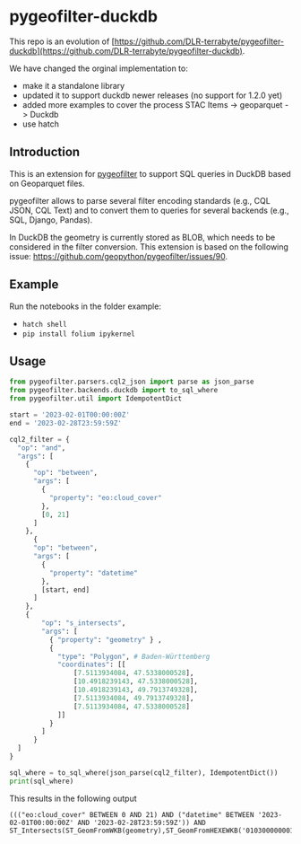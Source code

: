 # pygeofilter-duckdb

This repo is an evolution of [https://github.com/DLR-terrabyte/pygeofilter-duckdb](https://github.com/DLR-terrabyte/pygeofilter-duckdb).

We have changed the orginal implementation to:
- make it a standalone library
- updated it to support duckdb newer releases (no support for 1.2.0 yet) 
- added more examples to cover the process STAC Items -> geoparquet -> Duckdb
- use hatch

## Introduction

This is an extension for [pygeofilter](https://github.com/geopython/pygeofilter) to support SQL queries in DuckDB based on Geoparquet files. 

pygeofilter allows to parse several filter encoding standards (e.g., CQL JSON, CQL Text) and to convert them to queries for several backends (e.g., SQL, Django, Pandas). 

In DuckDB the geometry is currently stored as BLOB, which needs to be considered in the filter conversion. This extension is based on the following issue: https://github.com/geopython/pygeofilter/issues/90. 

## Example

Run the notebooks in the folder example:

* `hatch shell`
* `pip install folium ipykernel`

## Usage

```python
from pygeofilter.parsers.cql2_json import parse as json_parse
from pygeofilter.backends.duckdb import to_sql_where
from pygeofilter.util import IdempotentDict

start = '2023-02-01T00:00:00Z'
end = '2023-02-28T23:59:59Z'

cql2_filter = {
  "op": "and",
  "args": [
    {
      "op": "between",
      "args": [
        {
          "property": "eo:cloud_cover"
        },
        [0, 21]
      ]
    },
      {
      "op": "between",
      "args": [
        {
          "property": "datetime"
        },
        [start, end]
      ]
    },
    {
        "op": "s_intersects",
        "args": [
          { "property": "geometry" } ,
          {
            "type": "Polygon", # Baden-Württemberg
            "coordinates": [[
                [7.5113934084, 47.5338000528],
    			[10.4918239143, 47.5338000528],
    			[10.4918239143, 49.7913749328],
    			[7.5113934084, 49.7913749328],
    			[7.5113934084, 47.5338000528]
            ]]
          }
        ]
      }
  ]
}

sql_where = to_sql_where(json_parse(cql2_filter), IdempotentDict())
print(sql_where)
```

This results in the following output

```
((("eo:cloud_cover" BETWEEN 0 AND 21) AND ("datetime" BETWEEN '2023-02-01T00:00:00Z' AND '2023-02-28T23:59:59Z')) AND ST_Intersects(ST_GeomFromWKB(geometry),ST_GeomFromHEXEWKB('0103000000010000000500000034DFB1B6AA0B1E4085B0648F53C44740509E1658D0FB244085B0648F53C44740509E1658D0FB244006A017C64BE5484034DFB1B6AA0B1E4006A017C64BE5484034DFB1B6AA0B1E4085B0648F53C44740')))
```
